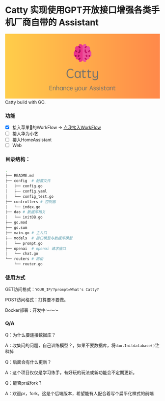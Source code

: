 # Catty 实现使用GPT开放接口增强各类手机厂商自带的 Assistant
![](https://github.com/infoBrainSys/Catty/blob/master/logo.png?raw=true)
Catty build with GO.

### 功能
- [x] 接入苹果🍎的WorkFlow -> [点我接入WorkFlow](https://www.icloud.com/shortcuts/121f16f23dd04b3a8a02ce4b5245cbc7)
- [ ] 接入华为小艺
- [ ] 接入HomeAssistant
- [ ] Web

### 目录结构：
```bash
.
├── README.md
├── config  # 配置文件
│   ├── config.go
│   ├── config.yaml
│   └── config_test.go
├── controllers # 控制器
│   └── index.go
├── dao # 数据库相关
│   └── initDB.go
├── go.mod
├── go.sum
├── main.go # 主入口
├── models  # 接口模型与数据库模型
│   └── prompt.go
├── openai  # openai 请求接口
│   └── chat.go
└── routers # 路由
    └── router.go
```

### 使用方式
GET访问格式：`YOUR_IP/?prompt=What's Catty?`

POST访问格式：打算要不要做。

Docker部署：开发中～～～

### Q/A
Q：为什么要连接数据库？

A：收集问的问题，自己训练模型？，如果不要数据库，将`dao.Initdatabase()`注释掉

Q：后面会有什么更新？

A：这个项目仅仅是学习练手，有好玩的玩法或新功能会不定期更新。

Q：能否pr或fork？

A：欢迎pr，fork。这是个后端版本，希望能有人配合着写个扁平化样式的前端
